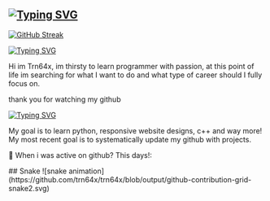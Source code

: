 ## <a href="https://git.io/typing-svg"><img src="https://readme-typing-svg.demolab.com?font=Bungee+Tint&size=30&pause=1000&color=F71D1D&width=435&lines=Trn64x+Github+Page" alt="Typing SVG" /></a>
<a href="https://git.io/streak-stats"><img src="https://streak-stats.demolab.com?user=trn64x&theme=dark" alt="GitHub Streak" /></a>
<p><a href="https://git.io/typing-svg"><img src="https://readme-typing-svg.demolab.com?font=Honk&size=40&pause=1000&color=F71D1D&width=435&lines=About+me" alt="Typing SVG" /></a></p>
<p>
  Hi im Trn64x, im thirsty to learn programmer with passion, at this point of life im searching for what I want to do and what type of career should I fully focus on.
</p>
<p>thank you for watching my github</p>
<a href="https://git.io/typing-svg"><img src="https://readme-typing-svg.demolab.com?font=Honk&size=40&pause=1000&color=F71D1D&width=435&lines=What+im+working+on" alt="Typing SVG" /></a>
<p>My goal is to learn python, responsive website designs, c++ and way more! My most recent goal is to systematically update my github with projects.</p>
<p>🐍 When i was active on github? This days!:</p>
## Snake
![snake animation](https://github.com/trn64x/trn64x/blob/output/github-contribution-grid-snake2.svg)
